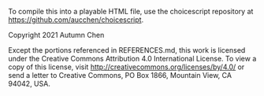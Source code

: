 To compile this into a playable HTML file, use the choicescript repository at https://github.com/aucchen/choicescript.

Copyright 2021 Autumn Chen

Except the portions referenced in REFERENCES.md, this work is licensed under the Creative Commons Attribution 4.0 International License. To view a copy of this license, visit http://creativecommons.org/licenses/by/4.0/ or send a letter to Creative Commons, PO Box 1866, Mountain View, CA 94042, USA.
